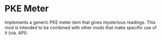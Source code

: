 # PKE Meter

Implements a generic PKE meter item that gives mysterious readings. This mod is intended to be combined with other mods that make specific use of it (via. API).
